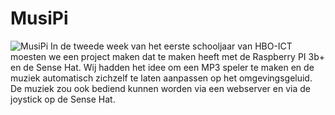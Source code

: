 # MusiPi
![MusiPi](http://www.gsfdcy.com/data/img1/70/1952243-raspberry-pi-wallpaper.png)
In de tweede week van het eerste schooljaar van HBO-ICT moesten we een project maken dat te maken heeft met de Raspberry PI 3b+ en de Sense Hat.
Wij hadden het idee om een MP3 speler te maken en de muziek automatisch zichzelf te laten aanpassen op het omgevingsgeluid.
De muziek zou ook bediend kunnen worden via een webserver en via de joystick op de Sense Hat.